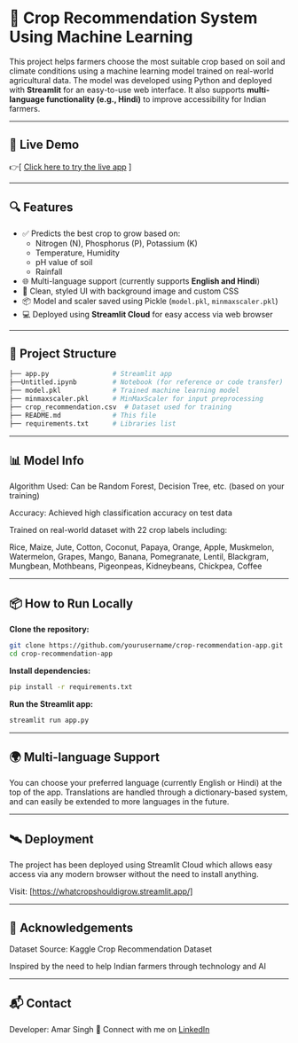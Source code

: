 # 🌾 Crop Recommendation System Using Machine Learning

This project helps farmers choose the most suitable crop based on soil and climate conditions using a machine learning model trained on real-world agricultural data. The model was developed using Python and deployed with **Streamlit** for an easy-to-use web interface. It also supports **multi-language functionality (e.g., Hindi)** to improve accessibility for Indian farmers.

---

## 🚀 Live Demo

👉[ [Click here to try the live app](https://whatcropshouldigrow.streamlit.app/)  ]

---

## 🔍 Features

- ✅ Predicts the best crop to grow based on:
  - Nitrogen (N), Phosphorus (P), Potassium (K)
  - Temperature, Humidity
  - pH value of soil
  - Rainfall
- 🌐 Multi-language support (currently supports **English and Hindi**)
- 🎨 Clean, styled UI with background image and custom CSS
- 📦 Model and scaler saved using Pickle (`model.pkl`, `minmaxscaler.pkl`)
- 💻 Deployed using **Streamlit Cloud** for easy access via web browser

---

## 📁 Project Structure

```bash
├── app.py                # Streamlit app
├──Untitled.ipynb         # Notebook (for reference or code transfer)
├── model.pkl             # Trained machine learning model
├── minmaxscaler.pkl      # MinMaxScaler for input preprocessing
├── crop_recommendation.csv  # Dataset used for training
├── README.md             # This file
├── requirements.txt      # Libraries list
```

---

## 📊 Model Info

Algorithm Used: Can be Random Forest, Decision Tree, etc. (based on your training)  

Accuracy: Achieved high classification accuracy on test data  

Trained on real-world dataset with 22 crop labels including:  

Rice, Maize, Jute, Cotton, Coconut, Papaya, Orange, Apple, Muskmelon, Watermelon, Grapes, Mango, Banana, Pomegranate, Lentil, Blackgram, Mungbean, Mothbeans, Pigeonpeas, Kidneybeans, Chickpea, Coffee

---

## 📦 How to Run Locally

**Clone the repository:**  

```bash
git clone https://github.com/yourusername/crop-recommendation-app.git
cd crop-recommendation-app
```

**Install dependencies:**

```bash
pip install -r requirements.txt
```

**Run the Streamlit app:**

```bash
streamlit run app.py
```

---

## 🌍 Multi-language Support

You can choose your preferred language (currently English or Hindi) at the top of the app. Translations are handled through a dictionary-based system, and can easily be extended to more languages in the future.

--- 

## 🛰 Deployment

The project has been deployed using Streamlit Cloud which allows easy access via any modern browser without the need to install anything.

Visit: [https://whatcropshouldigrow.streamlit.app/]

---

## 🙌 Acknowledgements

Dataset Source: Kaggle Crop Recommendation Dataset  

Inspired by the need to help Indian farmers through technology and AI  

---

## 📬 Contact

Developer: Amar Singh
📧 Connect with me on [LinkedIn](https://www.linkedin.com/in/amarssingh-in)

